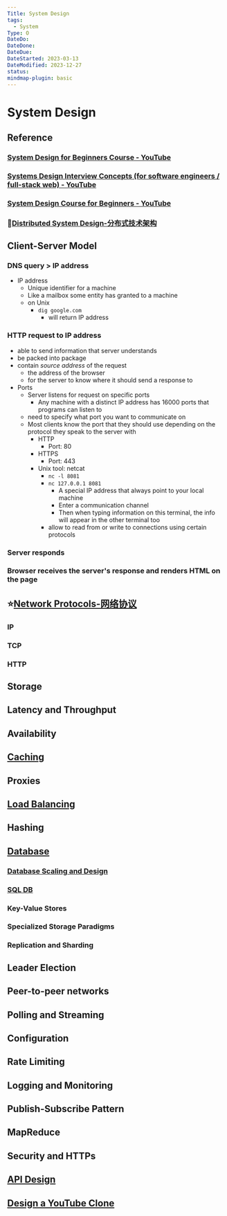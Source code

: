 ```yaml
---
Title: System Design
tags:
  - System
Type: O
DateDo: 
DateDone: 
DateDue: 
DateStarted: 2023-03-13
DateModified: 2023-12-27
status: 
mindmap-plugin: basic
---
```


# System Design

## Reference

### [System Design for Beginners Course - YouTube](https://www.youtube.com/watch?v=m8Icp_Cid5o)

### [Systems Design Interview Concepts (for software engineers / full-stack web) - YouTube](https://www.youtube.com/watch?v=REB_eGHK_P4)

### [System Design Course for Beginners - YouTube](https://www.youtube.com/watch?v=MbjObHmDbZo)

### 📌[Distributed System Design-分布式技术架构](Distributed%20System%20Design-分布式技术架构.md)

## Client-Server Model

### DNS query > IP address
- IP address
    - Unique identifier for a machine
    - Like a mailbox some entity has granted to a machine
    - on Unix
        - `dig google.com`
            - will return IP address

### HTTP request to IP address
- able to send information that server understands
- be packed into package
- contain *source address* of the request
    - the address of the browser
    - for the server to know where it should send a response to
- Ports
    - Server listens for request on specific ports
        - Any machine with a distinct IP address has 16000 ports that programs can listen to
    - need to specify what port you want to communicate on
    - Most clients know the port that they should use depending on the protocol they speak to the server with
        - HTTP
            - Port: 80
        - HTTPS
            - Port: 443
        - Unix tool: netcat
            - `nc -l 8081`
            - `nc 127.0.0.1 8081`
                - A special IP address that always point to your local machine
                - Enter a communication channel
                - Then when typing information on this terminal, the info will appear in the other terminal too
            - allow to read from or write to connections using certain protocols

### Server responds

### Browser receives the server's response and renders HTML on the page

## ⭐[Network Protocols-网络协议](Network%20Protocols-网络协议)

### IP

### TCP

### HTTP

## Storage

## Latency and Throughput

## Availability

## [Caching](Caching.md)

## Proxies

## [Load Balancing](Load%20Balancing.md)

## Hashing

## [Database](Database.md)

### [Database Scaling and Design](Database%20Scaling%20and%20Design.md)

### [SQL DB](SQL%20DB.md)

### Key-Value Stores

### Specialized Storage Paradigms

### Replication and Sharding

## Leader Election

## Peer-to-peer networks

## Polling and Streaming

## Configuration

## Rate Limiting

## Logging and Monitoring

## Publish-Subscribe Pattern

## MapReduce

## Security and HTTPs

## [API Design](API%20Design.md)

## [Design a YouTube Clone](Design%20a%20YouTube%20Clone.md)